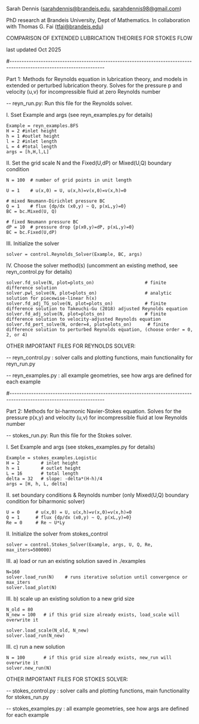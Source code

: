 Sarah Dennis 
(sarahdennis@brandeis.edu, sarahdennis98@gmail.com)

PhD research at Brandeis University, Dept of Mathematics.
In collaboration with Thomas G. Fai (tfai@brandeis.edu)

COMPARISON OF EXTENDED LUBRICATION THEORIES FOR STOKES FLOW

last updated Oct 2025

#---------------------------------------------------------------------------------------------------------------------

Part 1:
Methods for Reynolds equation in lubrication theory, and models in extended or perturbed lubrication theory.
Solves for the pressure p and velocity (u,v) for incompressible fluid at zero Reynolds number

-- reyn_run.py: Run this file for the Reynolds solver.

I. Sset Example and args (see reyn_examples.py for details)

	Example = reyn_examples.BFS
	H = 2 #inlet height
	h = 1 #outlet height
	l = 2 #inlet length
	L = 4 #total length
	args = [h,H,l,L]

II. Set the grid scale N and the Fixed(U,dP) or Mixed(U,Q) boundary condition
                
	N = 100  # number of grid points in unit length

	U = 1    # u(x,0) = U, u(x,h)=v(x,0)=v(x,h)=0

	# mixed Neumann-Dirichlet pressure BC 
	Q = 1    # flux {dp/dx (x0,y) ~ Q, p(xL,y)=0}
	BC = bc.Mixed(U, Q)  

	# fixed Neumann pressure BC 
	dP = 10  # pressure drop {p(x0,y)=dP, p(xL,y)=0}
	BC = bc.Fixed(U,dP)
	
                
III. Initialize the solver
                   
	solver = control.Reynolds_Solver(Example, BC, args)
                   
IV. Choose the solver method(s) (uncomment an existing method, see reyn_control.py for details)
                
	solver.fd_solve(N, plot=plots_on)           		# finite difference solution
	solver.pwl_solve(N, plot=plots_on)          		# analytic solution for piecewise-linear h(x)
	solver.fd_adj_TG_solve(N, plot=plots_on)    		# finite difference solution to Takeuchi-Gu (2018) adjusted Reynolds equation
	solver.fd_adj_solve(N, plot=plots_on)       		# finite difference solution to velocity-adjusted Reynolds equation
	solver.fd_pert_solve(N, order=4, plot=plots_on)      # finite difference solution to perturbed Reynolds equation, (choose order = 0, 2, or 4)

OTHER IMPORTANT FILES FOR REYNOLDS SOLVER:

-- reyn_control.py : solver calls and plotting functions, main functionality for reyn_run.py

-- reyn_examples.py : all example geometries, see how args are defined for each example

#---------------------------------------------------------------------------------------------------------------------

Part 2:
	Methods for bi-harmonic Navier-Stokes equation.
	Solves for the pressure p(x,y) and velocity (u,v) for incompressible fluid at low Reynolds number


-- stokes_run.py: Run this file for the Stokes solver. 

I. Set Example and args (see stokes_examples.py for details)
                
	Example = stokes_examples.Logistic
	H = 2        # inlet height
	h = 1        # outlet height
	L = 16       # total length
	delta = 32   # slope: -delta*(H-h)/4
	args = [H, h, L, delta]

II. set boundary conditions & Reynolds number  (only Mixed(U,Q) boundary condition for biharmonic solver)

	U = 0      # u(x,0) = U, u(x,h)=v(x,0)=v(x,h)=0
	Q = 1      # flux {dp/dx (x0,y) ~ Q, p(xL,y)=0}
	Re = 0     # Re ~ U*Ly

II. Initialize the solver from stokes_control
                
	solver = control.Stokes_Solver(Example, args, U, Q, Re, max_iters=500000)    
                    
III. a) load or run an existing solution saved in ./examples    
                                       
	N=160
	solver.load_run(N)    # runs iterative solution until convergence or max_iters
	solver.load_plot(N)	  
                    
III. b) scale up an existing solution to a new grid size
                                   
	N_old = 80	  
	N_new = 100   # if this grid size already exists, load_scale will overwrite it
  
	solver.load_scale(N_old, N_new)
	solver.load_run(N_new)

                    
III. c) run a new solution
                
	N = 100       # if this grid size already exists, new_run will overwrite it
	solver.new_run(N)

OTHER IMPORTANT FILES FOR STOKES SOLVER:

-- stokes_control.py : solver calls and plotting functions, main functionality for stokes_run.py

-- stokes_examples.py : all example geometries, see how args are defined for each example
                